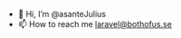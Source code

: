 - 👋 Hi, I’m @asanteJulius
- 📫 How to reach me laravel@bothofus.se

<!---
asanteJulius/asanteJulius is a ✨ special ✨ repository because its `README.md` (this file) appears on your GitHub profile.
You can click the Preview link to take a look at your changes.
--->
